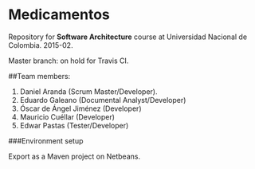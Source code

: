 # Medicamentos

Repository for **Software Architecture** course at Universidad Nacional de Colombia.
2015-02.

Master branch: on hold for Travis CI.


##Team members:

1. Daniel Aranda (Scrum Master/Developer).
2. Eduardo Galeano (Documental Analyst/Developer)
3. Óscar de Ángel Jiménez (Developer)
4. Mauricio Cuéllar (Developer)
5. Edwar Pastas (Tester/Developer)

###Environment setup

Export as a Maven project on Netbeans.
